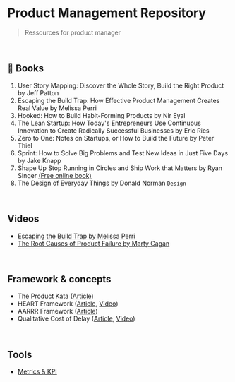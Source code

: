 # Product Management Repository

> Ressources for product manager

<br>

## &#128215; Books

1. User Story Mapping: Discover the Whole Story, Build the Right Product by Jeff Patton
2. Escaping the Build Trap: How Effective Product Management Creates Real Value by Melissa Perri
3. Hooked: How to Build Habit-Forming Products by Nir Eyal
4. The Lean Startup: How Today's Entrepreneurs Use Continuous Innovation to Create Radically Successful Businesses by Eric Ries
5. Zero to One: Notes on Startups, or How to Build the Future by Peter Thiel
6. Sprint: How to Solve Big Problems and Test New Ideas in Just Five Days by Jake Knapp
7. Shape Up Stop Running in Circles and Ship Work that Matters by Ryan Singer [(Free online book)](https://basecamp.com/shapeup)
8. The Design of Everyday Things by Donald Norman `Design`

<br>

## Videos

- [Escaping the Build Trap by Melissa Perri](https://www.youtube.com/watch?v=DmJXpI7OJuY)
- [The Root Causes of Product Failure by Marty Cagan](https://www.youtube.com/watch?v=9dccd8lihpQ)

<br>


## Framework & concepts
- The Product Kata ([Article](https://melissaperri.com/blog/2015/07/22/the-product-kata))
- HEART Framework ([Article](https://www.appcues.com/blog/google-improves-user-experience-with-heart-framework), [Video](https://www.youtube.com/watch?v=YugESrDVHuo))
- AARRR Framework ([Article](https://www.designwithvalue.com/aarrr-framework))
- Qualitative Cost of Delay ([Article](https://blackswanfarming.com/qualitative-cost-delay/), [Video](https://www.youtube.com/watch?v=OmU5yIu7vRw))

<br>

## Tools
- [Metrics & KPI](https://github.com/robotsatan/PM-Repos/blob/main/tools/metrics.md)



